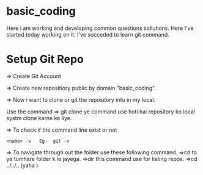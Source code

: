 # basic_coding
Here i am working and developing common questions sollutions.
Here I've started today working on it.
I've succeded to learn git command.




#

Setup Git Repo
==============


=> Create Git Account

=> Create new repositiory public by domain "basic_coding".

=> Now i want to clone or git the repository info in my local.

Use the command => git clone <repo link>
                   ye command use hoti hai repository ko local systm clone karne ke liye.

=> To check if the command line exist or not
    
    <name> -v   Eg-  git -v


=> To navigate through out the folder use these following command.
    =>cd <floder name >  to ye tumhare folder k le jayega.
    =>dir  this command use for listing repos.
    =>cd ../../.. (yaha )

